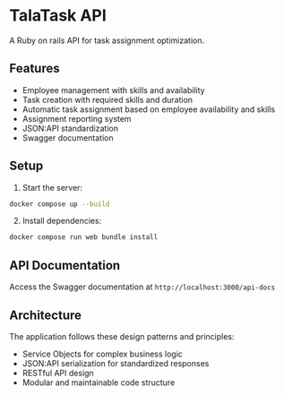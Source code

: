 # TalaTask API

A Ruby on rails API for task assignment optimization.

## Features

- Employee management with skills and availability
- Task creation with required skills and duration
- Automatic task assignment based on employee availability and skills
- Assignment reporting system
- JSON:API standardization
- Swagger documentation

## Setup

1. Start the server:
```bash
docker compose up --build
```

2. Install dependencies:
```bash
docker compose run web bundle install
```

## API Documentation

Access the Swagger documentation at `http://localhost:3000/api-docs`


## Architecture

The application follows these design patterns and principles:

- Service Objects for complex business logic
- JSON:API serialization for standardized responses
- RESTful API design
- Modular and maintainable code structure